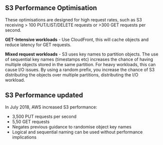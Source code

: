 ## S3 Performance Optimisation

These optimisations are designed for high request rates, such as S3 receiving > 100 PUT/LIST/DELETE requests or >300 GET requests per second.

**GET-Intensive workloads** - Use CloudFront, this will cache objects and reduce latency for GET requests.

**Mixed request workloads** - S3 uses key names to partition objects. The use of sequential key names (timestamps etc) increases the chance of having multiple objects stored in the same partition. For heavy workloads, this can cause I/O issues. By using a random prefix, you increase the chance of S3 distributing the objects over multiple partitions, distributing the I/O workload.

## S3 Performance updated
In July 2018, AWS increased S3 performance:
- 3,500 PUT requests per second
- 5,50 GET requests
- Negates previous guidance to randomise object key names
- Logical and sequential naming can be used without performance implications
